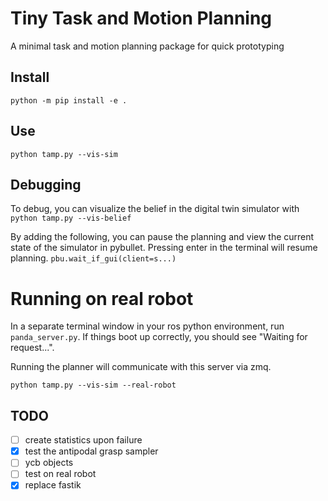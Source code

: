 # Tiny Task and Motion Planning

A minimal task and motion planning package for quick prototyping

## Install

`python -m pip install -e .`

## Use

`python tamp.py --vis-sim`


## Debugging

To debug, you can visualize the belief in the digital twin simulator with
`python tamp.py --vis-belief`

By adding the following, you can pause the planning and view the current state of the simulator in pybullet.
Pressing enter in the terminal will resume planning.
`pbu.wait_if_gui(client=s...)`


# Running on real robot

In a separate terminal window in your ros python environment, run `panda_server.py`. If things boot up correctly, you should see "Waiting for request...".

Running the planner will communicate with this server via zmq.

`python tamp.py --vis-sim --real-robot`

## TODO

- [ ] create statistics upon failure
- [x] test the antipodal grasp sampler
- [ ] ycb objects
- [ ] test on real robot
- [x] replace fastik
